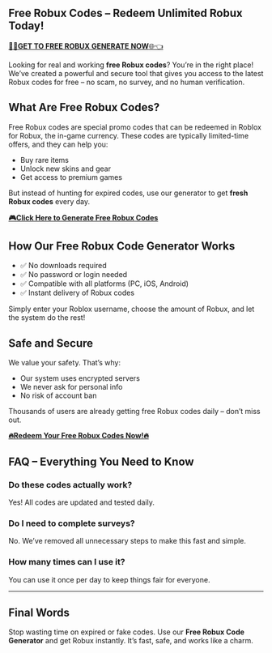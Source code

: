 ## Free Robux Codes – Redeem Unlimited Robux Today!

[**📌✅GET TO FREE ROBUX GENERATE NOW**🌐👈](https://leoniehub24h.github.io/free-robux-generator)

Looking for real and working **free Robux codes**? You’re in the right place! We’ve created a powerful and secure tool that gives you access to the latest Robux codes for free – no scam, no survey, and no human verification.

## What Are Free Robux Codes?

Free Robux codes are special promo codes that can be redeemed in Roblox for Robux, the in-game currency. These codes are typically limited-time offers, and they can help you:
- Buy rare items
- Unlock new skins and gear
- Get access to premium games

But instead of hunting for expired codes, use our generator to get **fresh Robux codes** every day.

[**🎮Click Here to Generate Free Robux Codes**](https://oxilax.github.io/active/)

## How Our Free Robux Code Generator Works

- ✅ No downloads required
- ✅ No password or login needed
- ✅ Compatible with all platforms (PC, iOS, Android)
- ✅ Instant delivery of Robux codes

Simply enter your Roblox username, choose the amount of Robux, and let the system do the rest!

## Safe and Secure

We value your safety. That’s why:
- Our system uses encrypted servers
- We never ask for personal info
- No risk of account ban

Thousands of users are already getting free Robux codes daily – don’t miss out.

[**🔥Redeem Your Free Robux Codes Now!🔥**](https://oxilax.github.io/active)

## FAQ – Everything You Need to Know

### Do these codes actually work?
Yes! All codes are updated and tested daily.

### Do I need to complete surveys?
No. We’ve removed all unnecessary steps to make this fast and simple.

### How many times can I use it?
You can use it once per day to keep things fair for everyone.

---

## Final Words

Stop wasting time on expired or fake codes. Use our **Free Robux Code Generator** and get Robux instantly. It’s fast, safe, and works like a charm.
